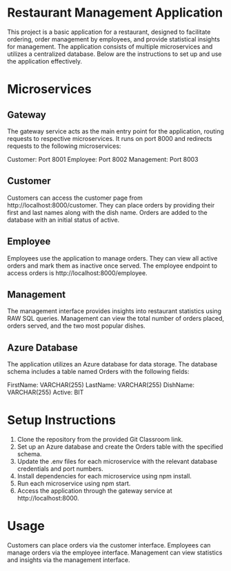 # Restaurant Management Application

This project is a basic application for a restaurant, designed to facilitate ordering, order management by employees, and provide statistical insights for management. The application consists of multiple microservices and utilizes a centralized database. Below are the instructions to set up and use the application effectively.

# Microservices
## Gateway
The gateway service acts as the main entry point for the application, routing requests to respective microservices. It runs on port 8000 and redirects requests to the following microservices:

Customer: Port 8001
Employee: Port 8002
Management: Port 8003

## Customer
Customers can access the customer page from http://localhost:8000/customer. They can place orders by providing their first and last names along with the dish name. Orders are added to the database with an initial status of active.

## Employee
Employees use the application to manage orders. They can view all active orders and mark them as inactive once served. The employee endpoint to access orders is http://localhost:8000/employee.

## Management
The management interface provides insights into restaurant statistics using RAW SQL queries. Management can view the total number of orders placed, orders served, and the two most popular dishes.

## Azure Database
The application utilizes an Azure database for data storage. The database schema includes a table named Orders with the following fields:

FirstName: VARCHAR(255)
LastName: VARCHAR(255)
DishName: VARCHAR(255)
Active: BIT

# Setup Instructions
1. Clone the repository from the provided Git Classroom link.
2. Set up an Azure database and create the Orders table with the specified schema.
3. Update the .env files for each microservice with the relevant database credentials and port numbers.
4. Install dependencies for each microservice using npm install.
5. Run each microservice using npm start.
6. Access the application through the gateway service at http://localhost:8000.

# Usage
Customers can place orders via the customer interface.
Employees can manage orders via the employee interface.
Management can view statistics and insights via the management interface.